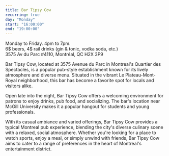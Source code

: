 ```yaml
---
title: Bar Tipsy Cow
recurring: true
day: "Monday"
start: "16:00:00"
end: "19:00:00"
---
```


Monday to Friday. 4pm to 7pm.<br>6$ beers, 4$ rail drinks (gin & tonic, vodka soda, etc.)<br>3575 Av du Parc #4110, Montréal, QC H2X 3P9

<!-- more -->

Bar Tipsy Cow, located at 3575 Avenue du Parc in Montreal's Quartier des Spectacles, is a popular pub-style establishment known for its lively atmosphere and diverse menu. Situated in the vibrant Le Plateau-Mont-Royal neighborhood, this bar has become a favorite spot for locals and visitors alike.

Open late into the night, Bar Tipsy Cow offers a welcoming environment for patrons to enjoy drinks, pub food, and socializing. The bar's location near McGill University makes it a popular hangout for students and young professionals.

With its casual ambiance and varied offerings, Bar Tipsy Cow provides a typical Montreal pub experience, blending the city's diverse culinary scene with a relaxed, social atmosphere. Whether you're looking for a place to watch sports, enjoy a meal, or simply unwind with friends, Bar Tipsy Cow aims to cater to a range of preferences in the heart of Montreal's entertainment district.

